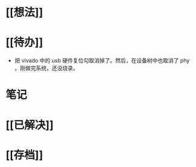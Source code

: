 # [[想法]]

# [[待办]]
- 把 vivado 中的 usb 硬件复位勾取消掉了。然后，在设备树中也取消了 phy 。刚做完系统，还没烧录。

# 笔记

# [[已解决]]

# [[存档]]